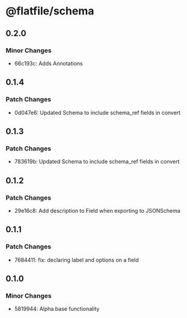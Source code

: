 # @flatfile/schema

## 0.2.0

### Minor Changes

- 66c193c: Adds Annotations

## 0.1.4

### Patch Changes

- 0d047e6: Updated Schema to include schema_ref fields in convert

## 0.1.3

### Patch Changes

- 783619b: Updated Schema to include schema_ref fields in convert

## 0.1.2

### Patch Changes

- 29e16c8: Add description to Field when exporting to JSONSchema

## 0.1.1

### Patch Changes

- 7684411: fix: declaring label and options on a field

## 0.1.0

### Minor Changes

- 5819944: Alpha base functionality
